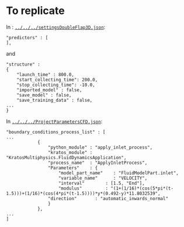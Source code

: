 # To replicate

In : [`../../../settingsDoubleFlap3D.json`](../../../settingsDoubleFlap3D.json):
```
"predictors" : [
],
```
and
```
"structure" :
{
    "launch_time" : 800.0,
    "start_collecting_time": 200.0,
    "stop_collecting_time": -10.0,
    "imported_model" : false,
    "save_model" : false,
    "save_training_data" : false,
...
}
```

In [`../../../ProjectParametersCFD.json`](../../../ProjectParametersCFD.json):
```
"boundary_conditions_process_list" : [
...
            {
                "python_module" : "apply_inlet_process",
                "kratos_module" : "KratosMultiphysics.FluidDynamicsApplication",
                "process_name"  : "ApplyInletProcess",
                "Parameters"    : {
                    "model_part_name"    : "FluidModelPart.inlet",
                    "variable_name"      : "VELOCITY",
                    "interval"        : [1.5, "End"],
                    "modulus"         : "(1+(1/16)*(cos(5*pi*(t-1.5)))+(1/16)*(cos(4*pi*(t-1.5))))*y*(0.492-y)*11.8032539",
                "direction"       : "automatic_inwards_normal"
                }
            },
...
]
```
